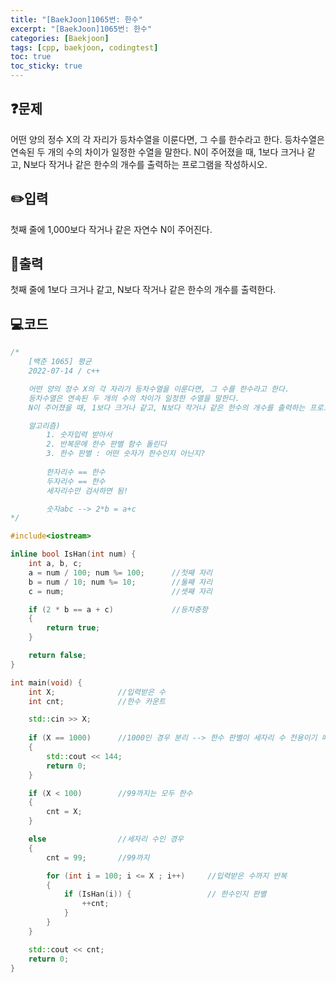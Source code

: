 ```yaml
---
title: "[BaekJoon]1065번: 한수"
excerpt: "[BaekJoon]1065번: 한수"
categories: [Baekjoon]
tags: [cpp, baekjoon, codingtest]
toc: true
toc_sticky: true
---
```


## ❓문제

어떤 양의 정수 X의 각 자리가 등차수열을 이룬다면, 그 수를 한수라고 한다. 등차수열은 연속된 두 개의 수의 차이가 일정한 수열을 말한다. N이 주어졌을 때, 1보다 크거나 같고, N보다 작거나 같은 한수의 개수를 출력하는 프로그램을 작성하시오.  

## ✏️입력

첫째 줄에 1,000보다 작거나 같은 자연수 N이 주어진다.   

## 📜출력

첫째 줄에 1보다 크거나 같고, N보다 작거나 같은 한수의 개수를 출력한다.


## 💻코드  

```cpp
/*
	[백준 1065] 평균
	2022-07-14 / c++

	어떤 양의 정수 X의 각 자리가 등차수열을 이룬다면, 그 수를 한수라고 한다.
	등차수열은 연속된 두 개의 수의 차이가 일정한 수열을 말한다.
	N이 주어졌을 때, 1보다 크거나 같고, N보다 작거나 같은 한수의 개수를 출력하는 프로그램을 작성하시오.

	알고리즘)
		1. 숫자입력 받아서
		2. 반복문에 한수 판별 함수 돌린다
		3. 한수 판별 : 어떤 숫자가 한수인지 아닌지?
		
		한자리수 == 한수
		두자리수 == 한수
		세자리수만 검사하면 됨!

		숫자abc --> 2*b = a+c
*/

#include<iostream>

inline bool IsHan(int num) {
	int a, b, c;
	a = num / 100; num %= 100;		//첫째 자리
	b = num / 10; num %= 10;		//둘째 자리
	c = num;						//셋째 자리

	if (2 * b == a + c)				//등차중항
	{
		return true;
	}

	return false;
}

int main(void) {
	int X;			    //입력받은 수
	int cnt;            //한수 카운트

	std::cin >> X;
	
	if (X == 1000)		//1000인 경우 분리 --> 한수 판별이 세자리 수 전용이기 때문에
	{
		std::cout << 144;
		return 0;
	}

	if (X < 100)		//99까지는 모두 한수
	{
		cnt = X;
	}

	else				//세자리 수인 경우
	{
		cnt = 99;		//99까지

		for (int i = 100; i <= X ; i++)		//입력받은 수까지 반복
		{
			if (IsHan(i)) {					// 한수인지 판별
				++cnt;
			}
		}
	}

	std::cout << cnt;
	return 0;
}
```  

